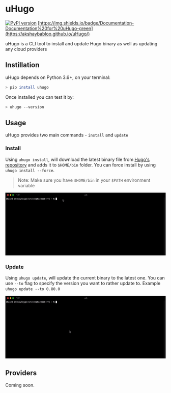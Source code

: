 # uHugo

[![PyPI version](https://badge.fury.io/py/uhugo.svg)](https://badge.fury.io/py/uhugo) [https://img.shields.io/badge/Documentation-Documentation%20for%20uHugo-green](https://akshaybabloo.github.io/uHugo/)

uHugo is a CLI tool to install and update Hugo binary as well as updating any cloud providers

## Instillation

uHugo depends on Python 3.6+, on your terminal:

```sh
> pip install uhugo
```

Once installed you can test it by:

```sh
> uhugo --version
```

## Usage

uHugo provides two main commands - `install` and `update`

### Install

Using `uhugo install`, will download the latest binary file from [Hugo's repository](https://github.com/gohugoio/hugo) and adds it to `$HOME/bin` folder. You can force install by using `uhugo install --force`.

> Note: Make sure you have `$HOME/bin` in your `$PATH` environment variable

![uhugo install](https://github.com/akshaybabloo/uHugo/raw/main/screenshots/cmd-install.gif)

### Update

Using `uhugo update`, will update the current binary to the latest one. You can use `--to` flag to specify the version you want to rather update to. Example `uhugo update --to 0.80.0`

![uhugo update](https://github.com/akshaybabloo/uHugo/raw/main/screenshots/cmd-update.gif)

## Providers

Coming soon.
